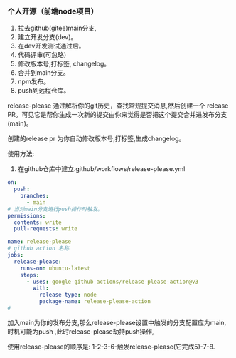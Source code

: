 ### 个人开源（前端node项目）

1. 拉去github(gitee)main分支,
2. 建立开发分支(dev)。
3. 在dev开发测试通过后。
4. 代码评审(可忽略)
5. 修改版本号,打标签, changelog。
6. 合并到main分支。
7. npm发布。
8. push到远程仓库。

release-please 通过解析你的git历史，查找常规提交消息,然后创建一个 release PR。可见它是帮你生成一次新的提交由你来觉得是否把这个提交合并进发布分支(main)。

创建的release pr 为你自动修改版本号,打标签,生成changelog。

使用方法:
1. 在github仓库中建立.github/workflows/release-please.yml
```yml
on:
  push:
    branches:
      - main 
# 当对main分支进行push操作时触发。
permissions:
  contents: write
  pull-requests: write

name: release-please
# github action 名称
jobs:
  release-please:
    runs-on: ubuntu-latest
    steps:
      - uses: google-github-actions/release-please-action@v3
        with:
          release-type: node
          package-name: release-please-action
# 
```
加入main为你的发布分支,那么release-please设置中触发的分支配置应为main,时机可能为push ,此时release-please劫持push操作,

使用release-please的顺序是: 1-2-3-6-触发release-please(它完成5)-7-8.

